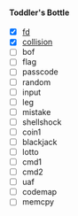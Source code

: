 #### Toddler's Bottle

 * [x] [fd](https://github.com/TraiOi/Pwnable.kr_Solutions/blob/master/ToddlersBottle/01_fd.md)
 * [x] [collision](https://github.com/TraiOi/Pwnable.kr_Solutions/blob/master/ToddlersBottle/02_collision.md)
 * [ ] bof
 * [ ] flag
 * [ ] passcode
 * [ ] random
 * [ ] input
 * [ ] leg
 * [ ] mistake
 * [ ] shellshock
 * [ ] coin1
 * [ ] blackjack
 * [ ] lotto
 * [ ] cmd1
 * [ ] cmd2
 * [ ] uaf
 * [ ] codemap
 * [ ] memcpy
